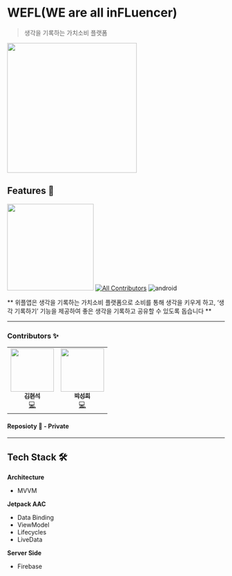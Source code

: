 # WEFL(WE are all inFLuencer) 
> 생각을 기록하는 가치소비 플랫폼

<img src ="https://user-images.githubusercontent.com/22094204/170566261-173039f7-5d82-4c81-9a2a-8248e77328eb.png" width = "300">


## Features 🌟

[<img src= "https://user-images.githubusercontent.com/22094204/170568667-15124a20-d5d8-4ffe-8508-f79eb1b690e4.png" width ="200">](https://play.google.com/store/apps/details?id=com.wefl.wefl)
[![All Contributors](https://img.shields.io/badge/all_contributors-2-orange.svg?style=flat-square)](#contributors-) ![android](https://img.shields.io/badge/android-Kotlin-green?style=plat&logo=android)

** 위플앱은 생각을 기록하는 가치소비 플랫폼으로
소비를 통해 생각을 키우게 하고,
‘생각 기록하기’ 기능을 제공하여
좋은 생각을 기록하고 공유할 수 있도록 돕습니다 **

---

### Contributors :sparkles:

<table>
  <tr>
    <td align="center"><a href="https://github.com/kimyunseok"><img src="https://user-images.githubusercontent.com/22094204/170568044-50224988-62c0-4db3-9af0-c2a6561780e2.png" width="100px;" alt=""/><br /><sub><b>김현석</b></sub></a><br /><a href="https://github.com/Grace-Girls/GCG/commits?author=kimyunseok" title="Code">💻</a></td>
    <td align="center"><a href="https://github.com/ParkSungHee"><img src="https://avatars2.githubusercontent.com/u/22094204?v=4" width="100px;" alt=""/><br /><sub><b>박성희</b></sub></a><br /><a href="https://github.com/Grace-Girls/GCG/commits?author=ParkSungHee" title="Code">💻</a>
    </td>
  </tr>
</table>


#### Reposioty :floppy_disk: - Private 

---

## Tech Stack :hammer_and_wrench:

**Architecture** 

- MVVM

**Jetpack AAC**

- Data Binding
- ViewModel
- Lifecycles
- LiveData

**Server Side**

- Firebase
